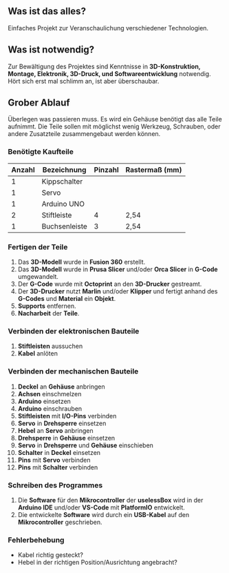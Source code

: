 ## Was ist das alles?
Einfaches Projekt zur Veranschaulichung verschiedener Technologien.

## Was ist notwendig?
Zur Bewältigung des Projektes sind Kenntnisse in **3D-Konstruktion, Montage, Elektronik, 3D-Druck, und Softwareentwicklung** notwendig. Hört sich erst mal schlimm an, ist aber überschaubar.

## Grober Ablauf
Überlegen was passieren muss.
Es wird ein Gehäuse benötigt das alle Teile aufnimmt.
Die Teile sollen mit möglichst wenig Werkzeug, Schrauben, oder andere Zusatzteile zusammengebaut werden können.

### Benötigte Kaufteile

| Anzahl | Bezeichnung   | Pinzahl | Rastermaß (mm) |
| ------ | ------------- | ------- | -------------- |
| 1      | Kippschalter  |         |                |
| 1      | Servo         |         |                |
| 1      | Arduino UNO   |         |                |
| 2      | Stiftleiste   | 4       | 2,54           |
| 1      | Buchsenleiste | 3       | 2,54           |
### Fertigen der Teile
1. Das **3D-Modell** wurde in **Fusion 360** erstellt.
2. Das **3D-Modell** wurde in **Prusa Slicer** und/oder **Orca Slicer** in **G-Code** umgewandelt.
3. Der **G-Code** wurde mit **Octoprint** an den **3D-Drucker** gestreamt.
4. Der **3D-Drucker** nutzt **Marlin** und/oder **Klipper** und fertigt anhand des **G-Codes** und **Material** ein **Objekt**.
5. **Supports** entfernen.
6. **Nacharbeit** der **Teile**.
### Verbinden der elektronischen Bauteile
1. **Stiftleisten** aussuchen
2. **Kabel** anlöten
### Verbinden der mechanischen Bauteile
1. **Deckel** an **Gehäuse** anbringen
2. **Achsen** einschmelzen
3. **Arduino** einsetzen
4. **Arduino** einschrauben
5. **Stiftleisten** mit **I/O-Pins** verbinden
6. **Servo** in **Drehsperre** einsetzen
7. **Hebel** an **Servo** anbringen
8. **Drehsperre** in **Gehäuse** einsetzen
9. **Servo** in **Drehsperre** und **Gehäuse** einschieben
10. **Schalter** in **Deckel** einsetzen
11. **Pins** mit **Servo** verbinden
12. **Pins** mit **Schalter** verbinden
### Schreiben des Programmes
1. Die **Software** für den **Mikrocontroller** der **uselessBox** wird in der **Arduino IDE** und/oder **VS-Code** mit **PlatformIO** entwickelt.
2. Die entwickelte **Software** wird durch ein **USB-Kabel** auf den **Mikrocontroller** geschrieben.

### Fehlerbehebung
- Kabel richtig gesteckt?
- Hebel in der richtigen Position/Ausrichtung angebracht?